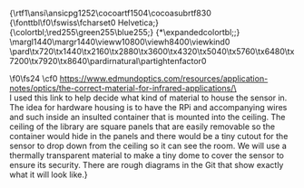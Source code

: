 {\rtf1\ansi\ansicpg1252\cocoartf1504\cocoasubrtf830
{\fonttbl\f0\fswiss\fcharset0 Helvetica;}
{\colortbl;\red255\green255\blue255;}
{\*\expandedcolortbl;;}
\margl1440\margr1440\vieww10800\viewh8400\viewkind0
\pard\tx720\tx1440\tx2160\tx2880\tx3600\tx4320\tx5040\tx5760\tx6480\tx7200\tx7920\tx8640\pardirnatural\partightenfactor0

\f0\fs24 \cf0 https://www.edmundoptics.com/resources/application-notes/optics/the-correct-material-for-infrared-applications/\
\
I used this link to help decide what kind of material to house the sensor in.  The idea for hardware housing is to have the RPi and accompanying wires and such inside an insulted container that is mounted into the ceiling.  The ceiling of the library are square panels that are easily removable so the container would hide in the panels and there would be a tiny cutout for the sensor to drop down from the ceiling so it can see the room.  We will use a thermally transparent material to make a tiny dome to cover the sensor to ensure its security.  There are rough diagrams in the Git that show exactly what it will look like.}